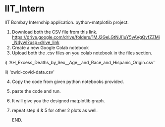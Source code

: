# IIT_Intern
IIT Bombay Internship application.  python-matplotlib project.

1) Download both the CSV file from this link. https://drive.google.com/drive/folders/1MJ2GeLGtNJl1uY5yAVgQvfZZMi_N4ywI?usp=drive_link
2) Create a new Google Colab notebook
3) Upload both the .csv files on you colab notebook in the files section.

i)  'AH_Excess_Deaths_by_Sex__Age__and_Race_and_Hispanic_Origin.csv'

ii) 'owid-covid-data.csv'

4) Copy the code from given python notebooks provided.
5) paste the code and run.
6) It will give you the designed matplotlib graph.
7) repeat step 4 & 5 for other 2 plots as well.

   END.
